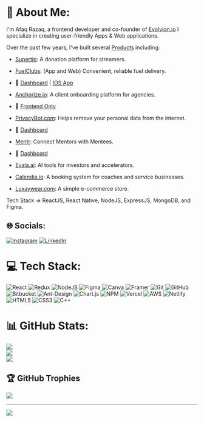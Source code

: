 # 💫 About Me:
I'm Afaq Razaq, a frontend developer and co-founder of [Evolvion.io](https://evolvion.io) I specialize in creating user-friendly Apps & Web applications.

Over the past few years, I've built several [Products](https://www.evolvion.io/portfolio) including:

- [Supertip](https://supertip-gg.vercel.app/): A donation platform for streamers.

- [FuelClubs](https://www.fuelclubs.com/): (App and Web) Convenient, reliable fuel delivery.
- 🔗 [Dashboard](https://fuel-clubs.vercel.app/) | [IOS App](https://apps.apple.com/us/app/fuelclubs/id6753362541)

- [Anchorize.io](https://anchorize.io): A client onboarding platform for agencies.
- 🔗 [Frontend Only](https://anchorize.vercel.app)
  
- [PrivacyBot.com](https://privacybot.com): Helps remove your personal data from the internet.
- 🔗 [Dashboard](https://privacybot.vercel.app/)
 
- [Mentr](https://www.joinmentr.com/): Connect Mentors with Mentees.
- 🔗 [Dashboard](https://mentr-rho.vercel.app/)

- [Evala.ai](https://evala.ai): AI tools for investors and accelerators.
- [Calendia.io](https://calendia.io): A booking system for coaches and service businesses.
- [Luxaywear.com](https://luxaywear.com): A simple e-commerce store.

Tech Stack => ReactJS, React Native, NodeJS, ExpressJS, MongoDB, and Figma.

## 🌐 Socials:
[![Instagram](https://img.shields.io/badge/Instagram-%23E4405F.svg?logo=Instagram&logoColor=white)](https://instagram.com/xyzafaq) [![LinkedIn](https://img.shields.io/badge/LinkedIn-%230077B5.svg?logo=linkedin&logoColor=white)](https://linkedin.com/in/afaq-razaq-23aaa7317) 

# 💻 Tech Stack:
![React](https://img.shields.io/badge/react-%2320232a.svg?style=for-the-badge&logo=react&logoColor=%2361DAFB) ![Redux](https://img.shields.io/badge/redux-%23593d88.svg?style=for-the-badge&logo=redux&logoColor=white) ![NodeJS](https://img.shields.io/badge/node.js-6DA55F?style=for-the-badge&logo=node.js&logoColor=white) ![Figma](https://img.shields.io/badge/figma-%23F24E1E.svg?style=for-the-badge&logo=figma&logoColor=white) ![Canva](https://img.shields.io/badge/Canva-%2300C4CC.svg?style=for-the-badge&logo=Canva&logoColor=white) ![Framer](https://img.shields.io/badge/Framer-black?style=for-the-badge&logo=framer&logoColor=blue) ![Git](https://img.shields.io/badge/git-%23F05033.svg?style=for-the-badge&logo=git&logoColor=white) ![GitHub](https://img.shields.io/badge/github-%23121011.svg?style=for-the-badge&logo=github&logoColor=white) ![Bitbucket](https://img.shields.io/badge/bitbucket-%230047B3.svg?style=for-the-badge&logo=bitbucket&logoColor=white) ![Ant-Design](https://img.shields.io/badge/-AntDesign-%230170FE?style=for-the-badge&logo=ant-design&logoColor=white) ![Chart.js](https://img.shields.io/badge/chart.js-F5788D.svg?style=for-the-badge&logo=chart.js&logoColor=white) ![NPM](https://img.shields.io/badge/NPM-%23CB3837.svg?style=for-the-badge&logo=npm&logoColor=white) ![Vercel](https://img.shields.io/badge/vercel-%23000000.svg?style=for-the-badge&logo=vercel&logoColor=white) ![AWS](https://img.shields.io/badge/AWS-%23FF9900.svg?style=for-the-badge&logo=amazon-aws&logoColor=white) ![Netlify](https://img.shields.io/badge/netlify-%23000000.svg?style=for-the-badge&logo=netlify&logoColor=#00C7B7) ![HTML5](https://img.shields.io/badge/html5-%23E34F26.svg?style=for-the-badge&logo=html5&logoColor=white) ![CSS3](https://img.shields.io/badge/css3-%231572B6.svg?style=for-the-badge&logo=css3&logoColor=white) ![C++](https://img.shields.io/badge/c++-%2300599C.svg?style=for-the-badge&logo=c%2B%2B&logoColor=white)
# 📊 GitHub Stats:
![](https://github-readme-stats.vercel.app/api?username=xyzafaq&theme=radical&hide_border=false&include_all_commits=false&count_private=true)<br/>
![](https://github-readme-streak-stats.herokuapp.com/?user=xyzafaq&theme=radical&hide_border=false)<br/>
![](https://github-readme-stats.vercel.app/api/top-langs/?username=xyzafaq&theme=radical&hide_border=false&include_all_commits=false&count_private=true&layout=compact)

## 🏆 GitHub Trophies
![](https://github-profile-trophy.vercel.app/?username=xyzafaq&theme=radical&no-frame=false&no-bg=true&margin-w=4)

---
[![](https://visitcount.itsvg.in/api?id=xyzafaq&icon=0&color=0)](https://visitcount.itsvg.in)

<!-- Proudly created with GPRM ( https://gprm.itsvg.in ) -->
